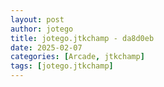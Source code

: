 ```yaml
---
layout: post
author: jotego
title: jotego.jtkchamp - da8d0eb
date: 2025-02-07
categories: [Arcade, jtkchamp]
tags: [jotego.jtkchamp]
---
```


